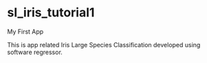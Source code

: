 # sl_iris_tutorial1
My First App 

This is app related Iris Large Species Classification developed using software regressor.
